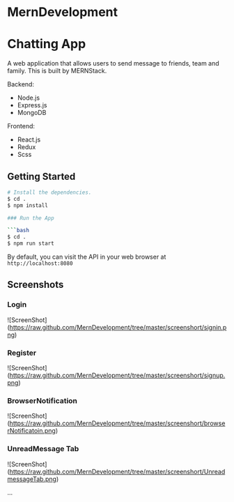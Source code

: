 # MernDevelopment
# Chatting App

A web application that allows users to send message to friends, team and family. This is built by MERNStack.

Backend:

* Node.js
* Express.js
* MongoDB

Frontend:

* React.js
* Redux 
* Scss


## Getting Started

```bash
# Install the dependencies.
$ cd .
$ npm install

### Run the App

```bash
$ cd .
$ npm run start
```

By default, you can visit the API in your web browser at `http://localhost:8080`

## Screenshots

### Login
![ScreenShot]
(https://raw.github.com/MernDevelopment/tree/master/screenshort/signin.png)

### Register
![ScreenShot]
(https://raw.github.com/MernDevelopment/tree/master/screenshort/signup.png)

### BrowserNotification
![ScreenShot]
(https://raw.github.com/MernDevelopment/tree/master/screenshort/browserNotificatoin.png)

### UnreadMessage Tab
![ScreenShot]
(https://raw.github.com/MernDevelopment/tree/master/screenshort/UnreadmessageTab.png)

...

